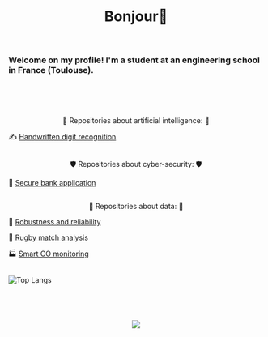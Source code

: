 <h1 align="center"> Bonjour👋 </h1>

</br>

### Welcome on my profile! I'm a student at an engineering school in France (Toulouse).

</br>
</br>
</br>

<p align="center">
   🤖 Repositories about artificial intelligence:  🤖

   ✍️ [Handwritten digit recognition](https://github.com/Ad882/Handwritten-digit-recognition)
   
</p>

##

<p align="center">
   🛡️ Repositories about cyber-security:  🛡️
   
   🏦 [Secure bank application](https://github.com/Ad882/Secure-bank-application)
   
</p>

##

<p align="center">
   💾 Repositories about data:  💾

   🚁 [Robustness and reliability](https://github.com/Ad882/Robustness-and-reliability)

   🏉 [Rugby match analysis](https://github.com/Ad882/Rugby-match-analysis)

   🏭 [Smart CO monitoring](https://github.com/Ad882/Smart-CO-monitoring)
   
</p>

##


![Top Langs](https://github-readme-stats.vercel.app/api/top-langs/?username=ad882&hide=Makefile&layout=donut&bg_color=0d1117&text_color=c8c8ff&title_color=f2cb42&hide_border=true)




###


</br>
</br>

<p align="center">
  <a href="https://skillicons.dev">
    <img src="https://skillicons.dev/icons?i=c,py,mysql,html,css,vscode" />
  </a>
</p>


<!--
**Ad882/Ad882** is a ✨ _special_ ✨ repository because its `README.md` (this file) appears on your GitHub profile.

Here are some ideas to get you started:

- 🔭 I’m currently working on ...
- 🌱 I’m currently learning ...
- 👯 I’m looking to collaborate on ...
- 🤔 I’m looking for help with ...
- 💬 Ask me about ...
- 📫 How to reach me: ...
- 😄 Pronouns: ...
- ⚡ Fun fact: ...
-->
